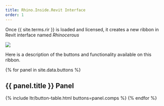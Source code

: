 ```yaml
---
title: Rhino.Inside.Revit Interface
order: 1
---
```


Once {{ site.terms.rir }} is loaded and licensed, it creates a new ribbon in Revit interface named *Rhinocerous*

![](/static/images/ribbon/ribbon.png)

Here is a description of the buttons and functionality available on this ribbon.

{% for panel in site.data.buttons %}
## {{ panel.title }} Panel
{% include ltr/button-table.html buttons=panel.comps %}
{% endfor %}
